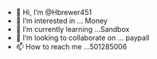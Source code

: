 - 👋 Hi, I’m @Hbrewer451
- 👀 I’m interested in ... Money
- 🌱 I’m currently learning ...Sandbox 
- 💞️ I’m looking to collaborate on ... paypall
- 📫 How to reach me ...501285006

<!---
Hbrewer451/Hbrewer451 is a ✨ special ✨ repository because its `README.md` (this file) appears on your GitHub profile.
You can click the Preview link to take a look at your changes.
--->
